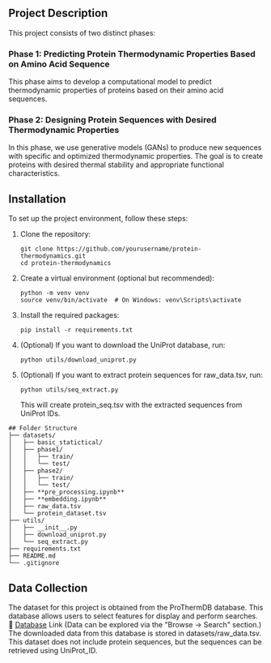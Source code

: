 ## Project Description
This project consists of two distinct phases:

### Phase 1: Predicting Protein Thermodynamic Properties Based on Amino Acid Sequence
This phase aims to develop a computational model to predict thermodynamic properties of proteins based on their amino acid sequences.

### Phase 2: Designing Protein Sequences with Desired Thermodynamic Properties
In this phase, we use generative models (GANs) to produce new sequences with specific and optimized thermodynamic properties. The goal is to create proteins with desired thermal stability and appropriate functional characteristics.

## Installation
To set up the project environment, follow these steps:

1. Clone the repository:
   ```
   git clone https://github.com/yourusername/protein-thermodynamics.git
   cd protein-thermodynamics
   ```

2. Create a virtual environment (optional but recommended):
   ```
   python -m venv venv
   source venv/bin/activate  # On Windows: venv\Scripts\activate
   ```

3. Install the required packages:
   ```
   pip install -r requirements.txt
   ```

4. (Optional) If you want to download the UniProt database, run:
   ```
   python utils/download_uniprot.py
   ```

5. (Optional) If you want to extract protein sequences for raw_data.tsv, run:
   ```
   python utils/seq_extract.py
   ```
   This will create protein_seq.tsv with the extracted sequences from UniProt IDs.

```
## Folder Structure
├── datasets/
│   ├── basic_statictical/
│   ├── phase1/
│   │   ├── train/
│   │   └── test/
│   ├── phase2/
│   │   ├── train/
│   │   └── test/
│   ├── **pre_processing.ipynb**
│   ├── **embedding.ipynb**
│   ├── raw_data.tsv
│   └── protein_dataset.tsv
├── utils/
│   ├── __init__.py
│   ├── download_uniprot.py
│   └── seq_extract.py
├── requirements.txt
├── README.md
└── .gitignore
```

## Data Collection
The dataset for this project is obtained from the ProThermDB database. This database allows users to select features for display and perform searches.
🔗 [Database](https://web.iitm.ac.in/bioinfo2/prothermdb/search.html) Link (Data can be explored via the "Browse -> Search" section.)
The downloaded data from this database is stored in datasets/raw_data.tsv. This dataset does not include protein sequences, but the sequences can be retrieved using UniProt_ID.
